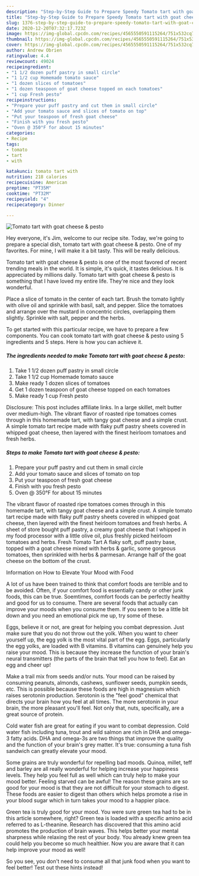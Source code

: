 ```yaml
---
description: "Step-by-Step Guide to Prepare Speedy Tomato tart with goat cheese &amp;amp; pesto"
title: "Step-by-Step Guide to Prepare Speedy Tomato tart with goat cheese &amp;amp; pesto"
slug: 1376-step-by-step-guide-to-prepare-speedy-tomato-tart-with-goat-cheese-and-amp-pesto
date: 2020-12-20T07:32:17.723Z
image: https://img-global.cpcdn.com/recipes/4565550591115264/751x532cq70/tomato-tart-with-goat-cheese-pesto-recipe-main-photo.jpg
thumbnail: https://img-global.cpcdn.com/recipes/4565550591115264/751x532cq70/tomato-tart-with-goat-cheese-pesto-recipe-main-photo.jpg
cover: https://img-global.cpcdn.com/recipes/4565550591115264/751x532cq70/tomato-tart-with-goat-cheese-pesto-recipe-main-photo.jpg
author: Andrew Obrien
ratingvalue: 4.4
reviewcount: 49024
recipeingredient:
- "1 1/2 dozen puff pastry in small circle"
- "1 1/2 cup Homemade tomato sauce"
- "1 dozen slices of tomatoes"
- "1 dozen teaspoon of goat cheese topped on each tomatoes"
- "1 cup Fresh pesto"
recipeinstructions:
- "Prepare your puff pastry and cut them in small circle"
- "Add your tomato sauce and slices of tomato on top"
- "Put your teaspoon of fresh goat cheese"
- "Finish with you fresh pesto"
- "Oven @ 350°F for about 15 minutes"
categories:
- Recipe
tags:
- tomato
- tart
- with

katakunci: tomato tart with 
nutrition: 218 calories
recipecuisine: American
preptime: "PT35M"
cooktime: "PT32M"
recipeyield: "4"
recipecategory: Dinner

---
```



![Tomato tart with goat cheese &amp; pesto](https://img-global.cpcdn.com/recipes/4565550591115264/751x532cq70/tomato-tart-with-goat-cheese-pesto-recipe-main-photo.jpg)

Hey everyone, it's Jim, welcome to our recipe site. Today, we're going to prepare a special dish, tomato tart with goat cheese &amp; pesto. One of my favorites. For mine, I will make it a bit tasty. This will be really delicious.

Tomato tart with goat cheese &amp; pesto is one of the most favored of recent trending meals in the world. It is simple, it's quick, it tastes delicious. It is appreciated by millions daily. Tomato tart with goat cheese &amp; pesto is something that I have loved my entire life. They're nice and they look wonderful.

Place a slice of tomato in the center of each tart. Brush the tomato lightly with olive oil and sprinkle with basil, salt, and pepper. Slice the tomatoes and arrange over the mustard in concentric circles, overlapping them slightly. Sprinkle with salt, pepper and the herbs.


To get started with this particular recipe, we have to prepare a few components. You can cook tomato tart with goat cheese &amp; pesto using 5 ingredients and 5 steps. Here is how you can achieve it.

<!--inarticleads1-->

##### The ingredients needed to make Tomato tart with goat cheese &amp; pesto:

1. Take 1 1/2 dozen puff pastry in small circle
1. Take 1 1/2 cup Homemade tomato sauce
1. Make ready 1 dozen slices of tomatoes
1. Get 1 dozen teaspoon of goat cheese topped on each tomatoes
1. Make ready 1 cup Fresh pesto


Disclosure: This post includes affiliate links. In a large skillet, melt butter over medium-high. The vibrant flavor of roasted ripe tomatoes comes through in this homemade tart, with tangy goat cheese and a simple crust. A simple tomato tart recipe made with flaky puff pastry sheets covered in whipped goat cheese, then layered with the finest heirloom tomatoes and fresh herbs. 

<!--inarticleads2-->

##### Steps to make Tomato tart with goat cheese &amp; pesto:

1. Prepare your puff pastry and cut them in small circle
1. Add your tomato sauce and slices of tomato on top
1. Put your teaspoon of fresh goat cheese
1. Finish with you fresh pesto
1. Oven @ 350°F for about 15 minutes


The vibrant flavor of roasted ripe tomatoes comes through in this homemade tart, with tangy goat cheese and a simple crust. A simple tomato tart recipe made with flaky puff pastry sheets covered in whipped goat cheese, then layered with the finest heirloom tomatoes and fresh herbs. A sheet of store bought puff pastry, a creamy goat cheese that I whipped in my food processor with a little olive oil, plus freshly picked heirloom tomatoes and herbs. Fresh Tomato Tart A flaky soft, puff pastry base, topped with a goat cheese mixed with herbs &amp; garlic, some gorgeous tomatoes, then sprinkled with herbs &amp; parmesan. Arrange half of the goat cheese on the bottom of the crust. 

Information on How to Elevate Your Mood with Food


A lot of us have been trained to think that comfort foods are terrible and to be avoided. Often, if your comfort food is essentially candy or other junk foods, this can be true. Soemtimes, comfort foods can be perfectly healthy and good for us to consume. There are several foods that actually can improve your moods when you consume them. If you seem to be a little bit down and you need an emotional pick me up, try some of these.

Eggs, believe it or not, are great for helping you combat depression. Just make sure that you do not throw out the yolk. When you want to cheer yourself up, the egg yolk is the most vital part of the egg. Eggs, particularly the egg yolks, are loaded with B vitamins. B vitamins can genuinely help you raise your mood. This is because they increase the function of your brain's neural transmitters (the parts of the brain that tell you how to feel). Eat an egg and cheer up!

Make a trail mix from seeds and/or nuts. Your mood can be raised by consuming peanuts, almonds, cashews, sunflower seeds, pumpkin seeds, etc. This is possible because these foods are high in magnesium which raises serotonin production. Serotonin is the "feel good" chemical that directs your brain how you feel at all times. The more serotonin in your brain, the more pleasant you'll feel. Not only that, nuts, specifically, are a great source of protein.

Cold water fish are great for eating if you want to combat depression. Cold water fish including tuna, trout and wild salmon are rich in DHA and omega-3 fatty acids. DHA and omega-3s are two things that improve the quality and the function of your brain's grey matter. It's true: consuming a tuna fish sandwich can greatly elevate your mood. 

Some grains are truly wonderful for repelling bad moods. Quinoa, millet, teff and barley are all really wonderful for helping increase your happiness levels. They help you feel full as well which can truly help to make your mood better. Feeling starved can be awful! The reason these grains are so good for your mood is that they are not difficult for your stomach to digest. These foods are easier to digest than others which helps promote a rise in your blood sugar which in turn takes your mood to a happier place.

Green tea is truly good for your mood. You were sure green tea had to be in this article somewhere, right? Green tea is loaded with a specific amino acid referred to as L-theanine. Research has discovered that this amino acid promotes the production of brain waves. This helps better your mental sharpness while relaxing the rest of your body. You already knew green tea could help you become so much healthier. Now you are aware that it can help improve your mood as well!

So you see, you don't need to consume all that junk food when you want to feel better! Test out  these hints  instead!

